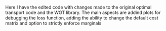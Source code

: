 Here I have the edited code with changes made to the original optimal transport code
and the WOT library. The main aspects are addind plots for debugging the loss function, adding
the ability to change the default cost matrix and option to strictly enforce marginals
